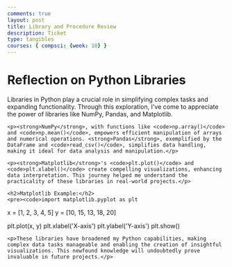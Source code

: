 ```yaml
---
comments: true
layout: post
title: Library and Procedure Review
description: Ticket
type: tangibles
courses: { compsci: {week: 10} }
---
```


<!DOCTYPE html>
<html>
<head>
    <title>Python Libraries Reflection</title>
</head>
<body>
    <h1>Reflection on Python Libraries</h1>
    <p>Libraries in Python play a crucial role in simplifying complex tasks and expanding functionality. Through this exploration, I've come to appreciate the power of libraries like NumPy, Pandas, and Matplotlib.</p>
    
    <p><strong>NumPy</strong>, with functions like <code>np.array()</code> and <code>np.mean()</code>, empowers efficient manipulation of arrays and numerical operations. <strong>Pandas</strong>, exemplified by the DataFrame and <code>read_csv()</code>, simplifies data handling, making it ideal for data analysis and manipulation.</p>

    <p><strong>Matplotlib</strong>'s <code>plt.plot()</code> and <code>plt.xlabel()</code> create compelling visualizations, enhancing data interpretation. This journey helped me understand the practicality of these libraries in real-world projects.</p>

    <h2>Matplotlib Example:</h2>
    <pre><code>import matplotlib.pyplot as plt

x = [1, 2, 3, 4, 5]
y = [10, 15, 13, 18, 20]

plt.plot(x, y)
plt.xlabel('X-axis')
plt.ylabel('Y-axis')
plt.show()</code></pre>

    <p>These libraries have broadened my Python capabilities, making complex data tasks manageable and enabling the creation of insightful visualizations. This newfound knowledge will undoubtedly prove invaluable in future projects.</p>
</body>
</html>
